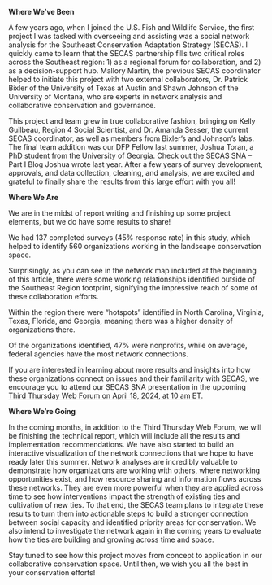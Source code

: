 **Where We’ve Been**  

A few years ago, when I joined the U.S. Fish and Wildlife Service, the first project I was tasked with overseeing and assisting was a social network analysis for the Southeast Conservation Adaptation Strategy (SECAS). I quickly came to learn that the SECAS partnership fills two critical roles across the Southeast region: 1) as a regional forum for collaboration, and 2) as a decision-support hub. Mallory Martin, the previous SECAS coordinator helped to initiate this project with two external collaborators, Dr. Patrick Bixler of the University of Texas at Austin and Shawn Johnson of the University of Montana, who are experts in network analysis and collaborative conservation and governance.  

This project and team grew in true collaborative fashion, bringing on Kelly Guilbeau, Region 4 Social Scientist, and Dr. Amanda Sesser, the current SECAS coordinator, as well as members from Bixler’s and Johnson’s labs. The final team addition was our DFP Fellow last summer, Joshua Toran, a PhD student from the University of Georgia. Check out the SECAS SNA – Part I Blog Joshua wrote last year. After a few years of survey development, approvals, and data collection, cleaning, and analysis, we are excited and grateful to finally share the results from this large effort with you all! 

**Where We Are**  

We are in the midst of report writing and finishing up some project elements, but we do have some results to share! 

We had 137 completed surveys (45% response rate) in this study, which helped to identify 560 organizations working in the landscape conservation space.  

Surprisingly, as you can see in the network map included at the beginning of this article, there were some working relationships identified outside of the Southeast Region footprint, signifying the impressive reach of some of these collaboration efforts. 

Within the region there were “hotspots” identified in North Carolina, Virginia, Texas, Florida, and Georgia, meaning there was a higher density of organizations there.  

Of the organizations identified, 47% were nonprofits, while on average, federal agencies have the most network connections. 

If you are interested in learning about more results and insights into how these organizations connect on issues and their familiarity with SECAS, we encourage you to attend our SECAS SNA presentation in the upcoming [Third Thursday Web Forum on April 18, 2024, at 10 am ET](https://calendar.google.com/calendar/event?eid=M3FuaDFubHM5djFzMmdlY24zNGQwb2ZjZjIgc2VjYXNzb3V0aGVhc3RAbQ&ctz=America/New_York).  

**Where We’re Going**

In the coming months, in addition to the Third Thursday Web Forum, we will be finishing the technical report, which will include all the results and implementation recommendations. We have also started to build an interactive visualization of the network connections that we hope to have ready later this summer. Network analyses are incredibly valuable to demonstrate how organizations are working with others, where networking opportunities exist, and how resource sharing and information flows across these networks. They are even more powerful when they are applied across time to see how interventions impact the strength of existing ties and cultivation of new ties. To that end, the SECAS team plans to integrate these results to turn them into actionable steps to build a stronger connection between social capacity and identified priority areas for conservation. We also intend to investigate the network again in the coming years to evaluate how the ties are building and growing across time and space.  

Stay tuned to see how this project moves from concept to application in our collaborative conservation space. Until then, we wish you all the best in your conservation efforts! 
